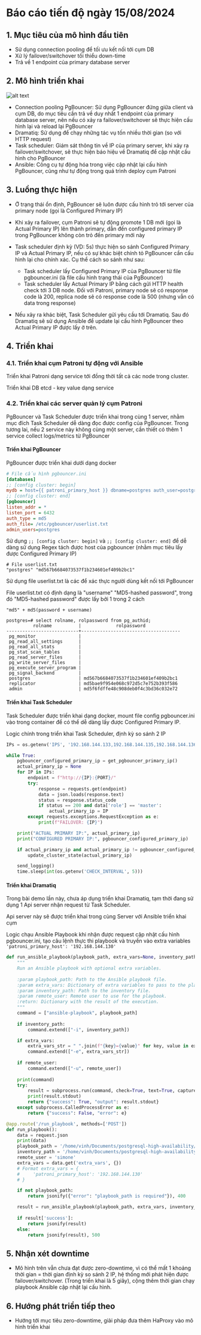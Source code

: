 # Báo cáo tiến độ ngày 15/08/2024

## 1. Mục tiêu của mô hình đầu tiên

- Sử dụng connection pooling để tối ưu kết nối tới cụm DB
- Xử lý failover/switchover tối thiểu down-time
- Trả về 1 endpoint của primary database server

## 2. Mô hình triển khai
![alt text](../images/15-08-2024/architecture.png)

- Connection pooling PgBouncer: Sử dụng PgBouncer đứng giữa client và cụm DB, do mục tiêu cần trả về duy nhất 1 endpoint của primary database server, nên nếu có xảy ra failover/switchover sẽ thực hiện cấu hình lại và reload lại PgBouncer
- Dramatiq: Sử dụng để chạy những tác vụ tốn nhiều thời gian (so với HTTP request)
- Task scheduler: Giám sát thông tin về IP của primary server, khi xảy ra failover/switchover, sẽ thực hiện báo hiệu về Dramatiq để cập nhật cấu hình cho PgBouncer
- Ansible: Công cụ tự động hóa trong việc cập nhật lại cấu hình PgBouncer, cũng như tự động trong quá trình deploy cụm Patroni

## 3. Luồng thực hiện
- Ở trạng thái ổn định, PgBouncer sẽ luôn được cấu hình trỏ tới server của primary node (gọi là Configured Primary IP)
- Khi xảy ra failover, cụm Patroni sẽ tự động promote 1 DB mới (gọi là Actual Primary IP) lên thành primary, dẫn đến configured primary IP trong PgBouncer không còn trỏ đến primary mới này
- Task scheduler định kỳ (VD: 5s) thực hiện so sánh Configured Primary IP và Actual Primary IP, nếu có sự khác biệt chính tỏ PgBouncer cần cấu hình lại cho chính xác. Cụ thể cách so sánh như sau:

    + Task scheduler lấy Configured Primary IP của PgBouncer từ file pgbouncer.ini (là file cấu hình trạng thái của PgBouncer)
    + Task scheduler lấy Actual Primary IP bằng cách gửi HTTP health check tới 3 DB node. Đối với Patroni, primary node sẽ có response code là 200, replica node sẽ có response code là 500 (nhưng vẫn có data trong response)

- Nếu xảy ra khác biệt, Task Scheduler gửi yêu cầu tới Dramatiq. Sau đó Dramatiq sẽ sử dụng Ansible để update lại cấu hình PgBouncer theo Actual Primary IP được lấy ở trên.

## 4. Triển khai 

### 4.1. Triển khai cụm Patroni tự động với Ansible

Triển khai Patroni dạng service tới đồng thời tất cả các node trong cluster.

Triển khai DB etcd - key value dạng service

### 4.2. Triển khai các server quản lý cụm Patroni

PgBouncer và Task Scheduler được triển khai trong cùng 1 server, nhằm mục đích Task Scheduler dễ dàng đọc được config của PgBouncer. Trong tương lai, nếu 2 service này không cùng một server, cần thiết có thêm 1 service collect logs/metrics từ PgBouncer

#### Triển khai PgBouncer 
PgBouncer được triển khai dưới dạng docker

```ini
# File cấu hình pgbouncer.ini
[databases]
;; [config cluster: begin]
mydb = host={{ patroni_primary_host }} dbname=postgres auth_user=postgres pool_mode=session  pool_size=10
;; [config cluster: end]
[pgbouncer]
listen_addr = *
listen_port = 6432
auth_type = md5
auth_file= /etc/pgbouncer/userlist.txt
admin_users=postgres
```
Sử dụng `;; [config cluster: begin]` và `;; [config cluster: end]` để dễ dàng sử dụng Regex tách được host của pgbouncer (nhằm mục tiêu lấy được Configured Primary IP)


```
# File userlist.txt
"postgres" "md567b6684073537f1b234601ef409b2bc1"
```
Sử dụng file userlist.txt là các để xác thực người dùng kết nối tới PgBouncer

File userlist.txt có định dạng là "username" "MD5-hashed password", trong đó "MD5-hashed password" được lấy bởi 1 trong 2 cách

```
"md5" + md5(password + username)
```

```
postgres=# select rolname, rolpassword from pg_authid;
          rolname          |             rolpassword             
---------------------------+-------------------------------------
 pg_monitor                | 
 pg_read_all_settings      | 
 pg_read_all_stats         | 
 pg_stat_scan_tables       | 
 pg_read_server_files      | 
 pg_write_server_files     | 
 pg_execute_server_program | 
 pg_signal_backend         | 
 postgres                  | md567b6684073537f1b234601ef409b2bc1
 replicator                | md5bae9f954e068c972d5c7e752b393f586
 admin                     | md5f6fdffe48c908deb0f4c3bd36c032e72
```

#### Triển khai Task Scheduler

Task Scheduler được triển khai dạng docker, mount file config pgbouncer.ini vào trong container để có thể dễ dàng lấy được Configured Primary IP.

Logic chính trong triển khai Task Scheduler, định kỳ so sánh 2 IP
```python
IPs = os.getenv('IPS', '192.168.144.133,192.168.144.135,192.168.144.136').split(',')

while True:
    pgbouncer_configured_primary_ip = get_pgbouncer_primary_ip()
    actual_primary_ip = None
    for IP in IPs:
        endpoint = f"http://{IP}:{PORT}/"
        try:
            response = requests.get(endpoint)
            data = json.loads(response.text)
            status = response.status_code
            if status == 200 and data['role'] == 'master':
                actual_primary_ip = IP
        except requests.exceptions.RequestException as e:
            print(f"FAILOVER: {IP}")

    print("ACTUAL PRIMARY IP:", actual_primary_ip)
    print("CONFIGURED PRIMARY IP:", pgbouncer_configured_primary_ip)

    if actual_primary_ip and actual_primary_ip != pgbouncer_configured_primary_ip:
        update_cluster_state(actual_primary_ip)

    send_logging()
    time.sleep(int(os.getenv('CHECK_INTERVAL', 5)))

```

#### Triển khai Dramatiq

Trong bài demo lần này, chưa áp dụng triển khai Dramatiq, tạm thời đang sử dụng 1 Api server nhận request từ Task Scheduler.

Api server này sẽ được triển khai trong cùng Server với Ansible triển khai cụm

Logic chạu Ansible Playbook khi nhận được request cập nhật cấu hình pgbouncer.ini, tạo câu lệnh thực thi playbook và truyền vào extra variables `'patroni_primary_host': '192.168.144.130'`

```python
def run_ansible_playbook(playbook_path, extra_vars=None, inventory_path=None, remote_user=None):
    """
    Run an Ansible playbook with optional extra variables.
    
    :param playbook_path: Path to the Ansible playbook file.
    :param extra_vars: Dictionary of extra variables to pass to the playbook.
    :param inventory_path: Path to the inventory file.
    :param remote_user: Remote user to use for the playbook.
    :return: Dictionary with the result of the execution.
    """
    command = ["ansible-playbook", playbook_path]
    
    if inventory_path:
        command.extend(["-i", inventory_path])

    if extra_vars:
        extra_vars_str = " ".join(f"{key}={value}" for key, value in extra_vars.items())
        command.extend(["-e", extra_vars_str])
    
    if remote_user:
        command.extend(["-u", remote_user])
    
    print(command)
    try:
        result = subprocess.run(command, check=True, text=True, capture_output=True)
        print(result.stdout)
        return {"success": True, "output": result.stdout}
    except subprocess.CalledProcessError as e:
        return {"success": False, "error": e}

@app.route('/run_playbook', methods=['POST'])
def run_playbook():
    data = request.json
    print(data)
    playbook_path = '/home/vinh/Documents/postgresql-high-availability/ansible/playbooks/patroni_manage.yml'
    inventory_path = '/home/vinh/Documents/postgresql-high-availability/ansible/inventory.ini'
    remote_user = 'simone'
    extra_vars = data.get('extra_vars', {})
    # Format extra_vars = {
    #     'patroni_primary_host': '192.168.144.130'
    # }    

    if not playbook_path:
        return jsonify({"error": "playbook_path is required"}), 400

    result = run_ansible_playbook(playbook_path, extra_vars, inventory_path, remote_user)
    
    if result['success']:
        return jsonify(result)
    else:
        return jsonify(result), 500
```

## 5. Nhận xét downtime
- Mô hình trên vẫn chưa đạt được zero-downtime, vì có thể mất 1 khoảng thời gian = thời gian định kỳ so sánh 2 IP, hệ thống mới phát hiện được failover/switchover. (Trong triển khai là 5 giây), cộng thêm thời gian chạy playbook Ansible cập nhật lại cấu hình.

## 6. Hướng phát triển tiếp theo

- Hướng tới mục tiêu zero-downtime, giải pháp đưa thêm HaProxy vào mô hình triển khai 